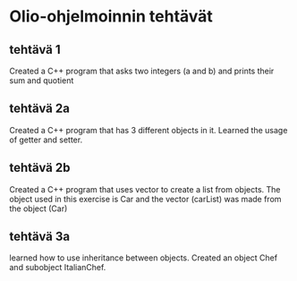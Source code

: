 # Olio-ohjelmoinnin tehtävät

## tehtävä 1
Created a C++ program that asks two integers (a and b) and prints their sum and quotient

## tehtävä 2a
Created a C++ program that has 3 different objects in it. Learned the usage of getter and setter.

## tehtävä 2b
Created a C++ program that uses vector to create a list from objects. The object used in this exercise is Car and the vector (carList) was made from the object (Car)

## tehtävä 3a
learned how to use inheritance between objects. Created an object Chef and subobject ItalianChef. 